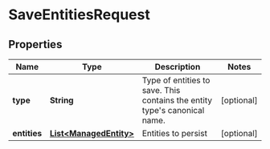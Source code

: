 
# SaveEntitiesRequest

## Properties
Name | Type | Description | Notes
------------ | ------------- | ------------- | -------------
**type** | **String** | Type of entities to save.  This contains the entity type&#39;s canonical name. |  [optional]
**entities** | [**List&lt;ManagedEntity&gt;**](ManagedEntity.md) | Entities to persist |  [optional]



